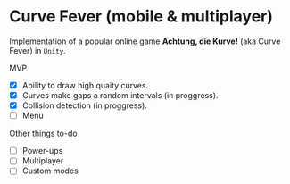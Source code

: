 # Curve Fever (mobile & multiplayer)
Implementation of a popular online game **Achtung, die Kurve!** (aka Curve Fever) in `Unity`.

MVP
* [x] Ability to draw high quaity curves.
* [x] Curves make gaps a random intervals (in proggress).
* [x] Collision detection (in proggress).
* [ ] Menu

Other things to-do
* [ ] Power-ups 
* [ ] Multiplayer
* [ ] Custom modes
